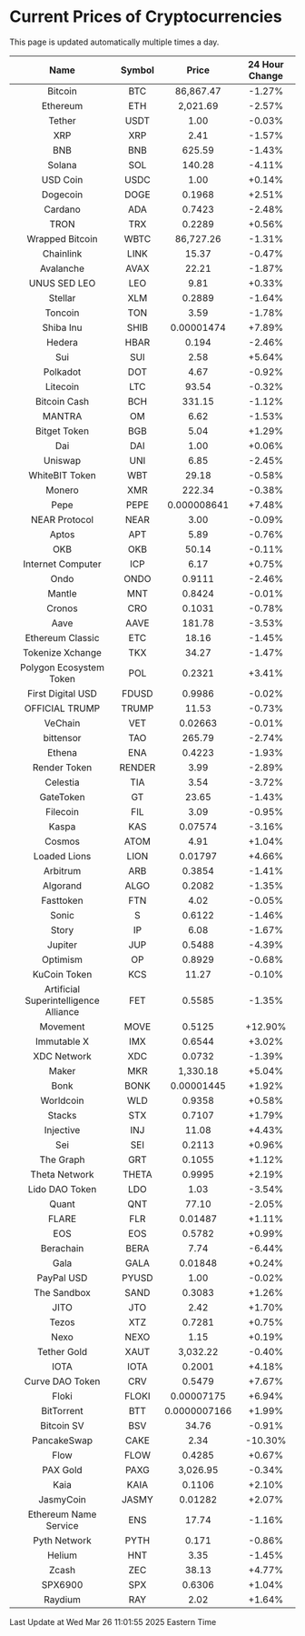 # Current Prices of Cryptocurrencies
This page is updated automatically multiple times a day.

| Name | Symbol | Price | 24 Hour Change |
| :---: |:---:| :---: | :---: |
| Bitcoin | BTC | 86,867.47 | -1.27% |
| Ethereum | ETH | 2,021.69 | -2.57% |
| Tether | USDT | 1.00 | -0.03% |
| XRP | XRP | 2.41 | -1.57% |
| BNB | BNB | 625.59 | -1.43% |
| Solana | SOL | 140.28 | -4.11% |
| USD Coin | USDC | 1.00 | +0.14% |
| Dogecoin | DOGE | 0.1968 | +2.51% |
| Cardano | ADA | 0.7423 | -2.48% |
| TRON | TRX | 0.2289 | +0.56% |
| Wrapped Bitcoin | WBTC | 86,727.26 | -1.31% |
| Chainlink | LINK | 15.37 | -0.47% |
| Avalanche | AVAX | 22.21 | -1.87% |
| UNUS SED LEO | LEO | 9.81 | +0.33% |
| Stellar | XLM | 0.2889 | -1.64% |
| Toncoin | TON | 3.59 | -1.78% |
| Shiba Inu | SHIB | 0.00001474 | +7.89% |
| Hedera | HBAR | 0.194 | -2.46% |
| Sui | SUI | 2.58 | +5.64% |
| Polkadot | DOT | 4.67 | -0.92% |
| Litecoin | LTC | 93.54 | -0.32% |
| Bitcoin Cash | BCH | 331.15 | -1.12% |
| MANTRA | OM | 6.62 | -1.53% |
| Bitget Token | BGB | 5.04 | +1.29% |
| Dai | DAI | 1.00 | +0.06% |
| Uniswap | UNI | 6.85 | -2.45% |
| WhiteBIT Token | WBT | 29.18 | -0.58% |
| Monero | XMR | 222.34 | -0.38% |
| Pepe | PEPE | 0.000008641 | +7.48% |
| NEAR Protocol | NEAR | 3.00 | -0.09% |
| Aptos | APT | 5.89 | -0.76% |
| OKB | OKB | 50.14 | -0.11% |
| Internet Computer | ICP | 6.17 | +0.75% |
| Ondo | ONDO | 0.9111 | -2.46% |
| Mantle | MNT | 0.8424 | -0.01% |
| Cronos | CRO | 0.1031 | -0.78% |
| Aave | AAVE | 181.78 | -3.53% |
| Ethereum Classic | ETC | 18.16 | -1.45% |
| Tokenize Xchange | TKX | 34.27 | -1.47% |
| Polygon Ecosystem Token | POL | 0.2321 | +3.41% |
| First Digital USD | FDUSD | 0.9986 | -0.02% |
| OFFICIAL TRUMP | TRUMP | 11.53 | -0.73% |
| VeChain | VET | 0.02663 | -0.01% |
| bittensor | TAO | 265.79 | -2.74% |
| Ethena | ENA | 0.4223 | -1.93% |
| Render Token | RENDER | 3.99 | -2.89% |
| Celestia | TIA | 3.54 | -3.72% |
| GateToken | GT | 23.65 | -1.43% |
| Filecoin | FIL | 3.09 | -0.95% |
| Kaspa | KAS | 0.07574 | -3.16% |
| Cosmos | ATOM | 4.91 | +1.04% |
| Loaded Lions | LION | 0.01797 | +4.66% |
| Arbitrum | ARB | 0.3854 | -1.41% |
| Algorand | ALGO | 0.2082 | -1.35% |
| Fasttoken | FTN | 4.02 | -0.05% |
| Sonic | S | 0.6122 | -1.46% |
| Story | IP | 6.08 | -1.67% |
| Jupiter | JUP | 0.5488 | -4.39% |
| Optimism | OP | 0.8929 | -0.68% |
| KuCoin Token | KCS | 11.27 | -0.10% |
| Artificial Superintelligence Alliance | FET | 0.5585 | -1.35% |
| Movement | MOVE | 0.5125 | +12.90% |
| Immutable X | IMX | 0.6544 | +3.02% |
| XDC Network | XDC | 0.0732 | -1.39% |
| Maker | MKR | 1,330.18 | +5.04% |
| Bonk | BONK | 0.00001445 | +1.92% |
| Worldcoin | WLD | 0.9358 | +0.58% |
| Stacks | STX | 0.7107 | +1.79% |
| Injective | INJ | 11.08 | +4.43% |
| Sei | SEI | 0.2113 | +0.96% |
| The Graph | GRT | 0.1055 | +1.12% |
| Theta Network | THETA | 0.9995 | +2.19% |
| Lido DAO Token | LDO | 1.03 | -3.54% |
| Quant | QNT | 77.10 | -2.05% |
| FLARE | FLR | 0.01487 | +1.11% |
| EOS | EOS | 0.5782 | +0.99% |
| Berachain | BERA | 7.74 | -6.44% |
| Gala | GALA | 0.01848 | +0.24% |
| PayPal USD | PYUSD | 1.00 | -0.02% |
| The Sandbox | SAND | 0.3083 | +1.26% |
| JITO | JTO | 2.42 | +1.70% |
| Tezos | XTZ | 0.7281 | +0.75% |
| Nexo | NEXO | 1.15 | +0.19% |
| Tether Gold | XAUT | 3,032.22 | -0.40% |
| IOTA | IOTA | 0.2001 | +4.18% |
| Curve DAO Token | CRV | 0.5479 | +7.67% |
| Floki | FLOKI | 0.00007175 | +6.94% |
| BitTorrent | BTT | 0.0000007166 | +1.99% |
| Bitcoin SV | BSV | 34.76 | -0.91% |
| PancakeSwap | CAKE | 2.34 | -10.30% |
| Flow | FLOW | 0.4285 | +0.67% |
| PAX Gold | PAXG | 3,026.95 | -0.34% |
| Kaia | KAIA | 0.1106 | +2.10% |
| JasmyCoin | JASMY | 0.01282 | +2.07% |
| Ethereum Name Service | ENS | 17.74 | -1.16% |
| Pyth Network | PYTH | 0.171 | -0.86% |
| Helium | HNT | 3.35 | -1.45% |
| Zcash | ZEC | 38.13 | +4.77% |
| SPX6900 | SPX | 0.6306 | +1.04% |
| Raydium | RAY | 2.02 | +1.64% |

Last Update at Wed Mar 26 11:01:55 2025 Eastern Time